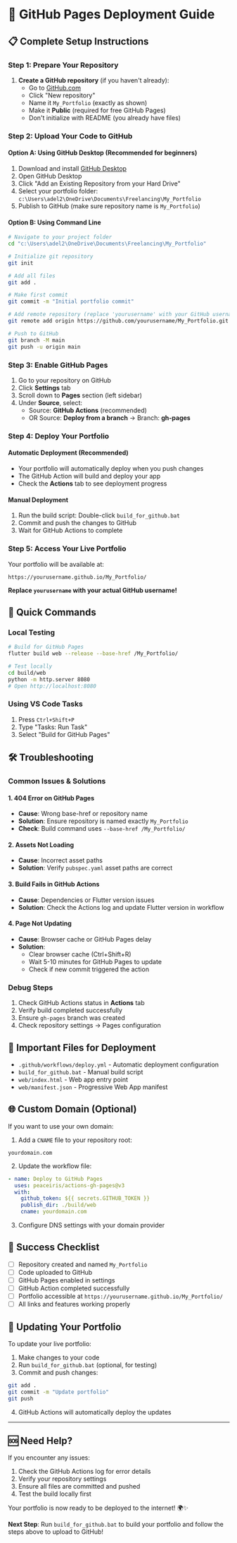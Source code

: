 # 🚀 GitHub Pages Deployment Guide

## 📋 Complete Setup Instructions

### Step 1: Prepare Your Repository

1. **Create a GitHub repository** (if you haven't already):
   - Go to [GitHub.com](https://github.com)
   - Click "New repository"
   - Name it `My_Portfolio` (exactly as shown)
   - Make it **Public** (required for free GitHub Pages)
   - Don't initialize with README (you already have files)

### Step 2: Upload Your Code to GitHub

#### Option A: Using GitHub Desktop (Recommended for beginners)
1. Download and install [GitHub Desktop](https://desktop.github.com/)
2. Open GitHub Desktop
3. Click "Add an Existing Repository from your Hard Drive"
4. Select your portfolio folder: `c:\Users\adel2\OneDrive\Documents\Freelancing\My_Portfolio`
5. Publish to GitHub (make sure repository name is `My_Portfolio`)

#### Option B: Using Command Line
```bash
# Navigate to your project folder
cd "c:\Users\adel2\OneDrive\Documents\Freelancing\My_Portfolio"

# Initialize git repository
git init

# Add all files
git add .

# Make first commit
git commit -m "Initial portfolio commit"

# Add remote repository (replace 'yourusername' with your GitHub username)
git remote add origin https://github.com/yourusername/My_Portfolio.git

# Push to GitHub
git branch -M main
git push -u origin main
```

### Step 3: Enable GitHub Pages

1. Go to your repository on GitHub
2. Click **Settings** tab
3. Scroll down to **Pages** section (left sidebar)
4. Under **Source**, select:
   - Source: **GitHub Actions** (recommended)
   - OR Source: **Deploy from a branch** → Branch: **gh-pages**

### Step 4: Deploy Your Portfolio

#### Automatic Deployment (Recommended)
- Your portfolio will automatically deploy when you push changes
- The GitHub Action will build and deploy your app
- Check the **Actions** tab to see deployment progress

#### Manual Deployment
1. Run the build script: Double-click `build_for_github.bat`
2. Commit and push the changes to GitHub
3. Wait for GitHub Actions to complete

### Step 5: Access Your Live Portfolio

Your portfolio will be available at:
```
https://yourusername.github.io/My_Portfolio/
```

**Replace `yourusername` with your actual GitHub username!**

## 🔧 Quick Commands

### Local Testing
```bash
# Build for GitHub Pages
flutter build web --release --base-href /My_Portfolio/

# Test locally
cd build/web
python -m http.server 8080
# Open http://localhost:8080
```

### Using VS Code Tasks
1. Press `Ctrl+Shift+P`
2. Type "Tasks: Run Task"
3. Select "Build for GitHub Pages"

## 🛠️ Troubleshooting

### Common Issues & Solutions

#### 1. **404 Error on GitHub Pages**
- **Cause**: Wrong base-href or repository name
- **Solution**: Ensure repository is named exactly `My_Portfolio`
- **Check**: Build command uses `--base-href /My_Portfolio/`

#### 2. **Assets Not Loading**
- **Cause**: Incorrect asset paths
- **Solution**: Verify `pubspec.yaml` asset paths are correct

#### 3. **Build Fails in GitHub Actions**
- **Cause**: Dependencies or Flutter version issues
- **Solution**: Check the Actions log and update Flutter version in workflow

#### 4. **Page Not Updating**
- **Cause**: Browser cache or GitHub Pages delay
- **Solution**: 
  - Clear browser cache (Ctrl+Shift+R)
  - Wait 5-10 minutes for GitHub Pages to update
  - Check if new commit triggered the action

### Debug Steps
1. Check GitHub Actions status in **Actions** tab
2. Verify build completed successfully
3. Ensure `gh-pages` branch was created
4. Check repository settings → Pages configuration

## 📁 Important Files for Deployment

- `.github/workflows/deploy.yml` - Automatic deployment configuration
- `build_for_github.bat` - Manual build script
- `web/index.html` - Web app entry point
- `web/manifest.json` - Progressive Web App manifest

## 🌐 Custom Domain (Optional)

If you want to use your own domain:

1. Add a `CNAME` file to your repository root:
```
yourdomain.com
```

2. Update the workflow file:
```yaml
- name: Deploy to GitHub Pages
  uses: peaceiris/actions-gh-pages@v3
  with:
    github_token: ${{ secrets.GITHUB_TOKEN }}
    publish_dir: ./build/web
    cname: yourdomain.com
```

3. Configure DNS settings with your domain provider

## 🎉 Success Checklist

- [ ] Repository created and named `My_Portfolio`
- [ ] Code uploaded to GitHub
- [ ] GitHub Pages enabled in settings
- [ ] GitHub Action completed successfully
- [ ] Portfolio accessible at `https://yourusername.github.io/My_Portfolio/`
- [ ] All links and features working properly

## 🔄 Updating Your Portfolio

To update your live portfolio:

1. Make changes to your code
2. Run `build_for_github.bat` (optional, for testing)
3. Commit and push changes:
```bash
git add .
git commit -m "Update portfolio"
git push
```
4. GitHub Actions will automatically deploy the updates

---

## 🆘 Need Help?

If you encounter any issues:

1. Check the GitHub Actions log for error details
2. Verify your repository settings
3. Ensure all files are committed and pushed
4. Test the build locally first

Your portfolio is now ready to be deployed to the internet! 🌍✨

**Next Step**: Run `build_for_github.bat` to build your portfolio and follow the steps above to upload to GitHub!
